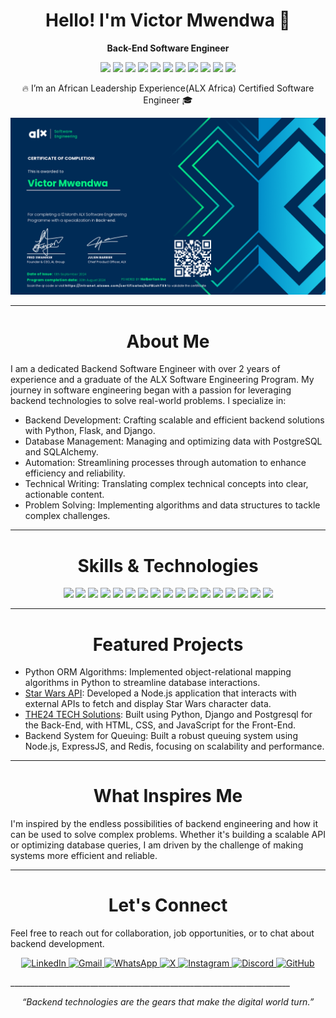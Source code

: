 
<h1 align="center">Hello! I'm Victor Mwendwa 👋</h1>

<p align="center">
    <strong>Back-End Software Engineer</strong>
</p>

<p align="center">
    <img src="https://img.shields.io/badge/-Python-3776AB?logo=python&logoColor=FFD343&style=flat-square"/>
    <img src="https://img.shields.io/badge/-Django-092E20?logo=django&logoColor=white&style=flat-square"/>
    <img src="https://img.shields.io/badge/-Flask-000000?logo=flask&logoColor=white&style=flat-square"/>
    <img src="https://img.shields.io/badge/-PostgreSQL-336791?logo=postgresql&logoColor=white&style=flat-square"/>
    <img src="https://img.shields.io/badge/-JavaScript-F7DF1E?logo=javascript&logoColor=black&style=flat-square"/>
    <img src="https://img.shields.io/badge/-Node.js-339933?logo=nodedotjs&logoColor=white&style=flat-square"/>
    <img src="https://img.shields.io/badge/-MongoDB-47A248?logo=mongodb&logoColor=white&style=flat-square"/>
    <img src="https://img.shields.io/badge/-C-00599C?logo=c&logoColor=white&style=flat-square"/>
    <img src="https://img.shields.io/badge/-Docker-2496ED?logo=docker&logoColor=white&style=flat-square"/>
    <img src="https://img.shields.io/badge/-AWS-232F3E?logo=amazonaws&logoColor=white&style=flat-square"/>
    <img src="https://img.shields.io/badge/-GitHub-181717?logo=github&logoColor=white&style=flat-square"/>
</p>

<p align="center">
    🔥 I’m an African Leadership Experience(ALX Africa) Certified Software Engineer 🎓
</p>  
<img src="https://github.com/Victorxxiv/Victor-Mwendwa/raw/main/My_Certificates/Certificate-victor-mwendwa.png" alt="ALX SE Certificate" width="800" height="auto"/>

______________________________________________________________________

<div align="center">
    <h1>About Me</h1>
</div>

I am a dedicated Backend Software Engineer with over 2 years of experience and a graduate of the ALX Software Engineering Program. My journey in software engineering began with a passion for leveraging backend technologies to solve real-world problems. I specialize in:

- Backend Development: Crafting scalable and efficient backend solutions with Python, Flask, and Django.
- Database Management: Managing and optimizing data with PostgreSQL and SQLAlchemy.
- Automation: Streamlining processes through automation to enhance efficiency and reliability.
- Technical Writing: Translating complex technical concepts into clear, actionable content.
- Problem Solving: Implementing algorithms and data structures to tackle complex challenges.

______________________________________________________________________

<div align="center">
    <h1>Skills & Technologies</h1>
    <!-- Skills and Technologies content -->
</div>

<p align="center">
    <img src="https://img.shields.io/badge/-Python-3776AB?logo=python&logoColor=FFD343&style=flat-square"/>
    <img src="https://img.shields.io/badge/-JavaScript-F7DF1E?logo=javascript&logoColor=black&style=flat-square"/>
    <img src="https://img.shields.io/badge/-Flask-000000?logo=flask&logoColor=white&style=flat-square"/>
    <img src="https://img.shields.io/badge/-Django-092E20?logo=django&logoColor=white&style=flat-square"/>
    <img src="https://img.shields.io/badge/-Node.js-339933?logo=nodedotjs&logoColor=white&style=flat-square"/>
    <img src="https://img.shields.io/badge/-PostgreSQL-336791?logo=postgresql&logoColor=white&style=flat-square"/>
    <img src="https://img.shields.io/badge/-SQLAlchemy-CA1F00?logo=sqlalchemy&logoColor=white&style=flat-square"/>
    <img src="https://img.shields.io/badge/-MongoDB-47A248?logo=mongodb&logoColor=white&style=flat-square"/>
    <img src="https://img.shields.io/badge/-Git-181717?logo=git&logoColor=white&style=flat-square"/>
    <img src="https://img.shields.io/badge/-GitHub-181717?logo=github&logoColor=white&style=flat-square"/>
    <img src="https://img.shields.io/badge/-Redis-DC382D?logo=redis&logoColor=white&style=flat-square"/>
    <img src="https://img.shields.io/badge/-REST%20APIs-0088CC?logo=api&logoColor=white&style=flat-square"/>
    <img src="https://img.shields.io/badge/-Docker-2496ED?logo=docker&logoColor=white&style=flat-square"/>
    <img src="https://img.shields.io/badge/-AWS-232F3E?logo=amazonaws&logoColor=white&style=flat-square"/>
    <img src="https://img.shields.io/badge/-HTML5-E34F26?logo=html5&logoColor=white&style=flat-square"/>
    <img src="https://img.shields.io/badge/-CSS3-1572B6?logo=css3&logoColor=white&style=flat-square"/>
    <img src="https://img.shields.io/badge/-C-00599C?logo=c&logoColor=white&style=flat-square"/>
</p>

______________________________________________________________________

<div align="center">
    <h1>Featured Projects</h1>
    <!-- Featured Projects content -->
</div>

- Python ORM Algorithms: Implemented object-relational mapping algorithms in Python to streamline database interactions.
- [Star Wars API](https://github.com/Victorxxiv/alx-interview/tree/main/0x06-starwars_api): Developed a Node.js application that interacts with external APIs to fetch and display Star Wars character data.
- [THE24 TECH Solutions](https://github.com/Victorxxiv/THE24_Website): Built using Python, Django and Postgresql for the Back-End, with HTML, CSS, and JavaScript for the Front-End.
- Backend System for Queuing: Built a robust queuing system using Node.js, ExpressJS, and Redis, focusing on scalability and performance.

______________________________________________________________________

<div align="center">
    <h1>What Inspires Me</h1>
    <!-- What Inspires Me content -->
</div>

I'm inspired by the endless possibilities of backend engineering and how it can be used to solve complex problems. Whether it's building a scalable API or optimizing database queries, I am driven by the challenge of making systems more efficient and reliable.

______________________________________________________________________

<div align="center">
    <h1>Let's Connect</h1>
    <!-- Let's Connect content -->
</div>

Feel free to reach out for collaboration, job opportunities, or to chat about backend development.

<p align="center">
    <a href="https://www.linkedin.com/in/victor-mwendwa-283577202/" target="_blank">
        <img src="https://img.icons8.com/fluent/48/000000/linkedin-circled.png" alt="LinkedIn" style="width: 50px; height: 50px;"/>
    </a>
    <a href="mailto:victormwendwa804@gmail.com" target="_blank">
        <img src="https://img.icons8.com/fluent/48/000000/gmail.png" alt="Gmail" style="width: 50px; height: 50px;"/>
    </a>
    <a href="https://wa.me/254705512804" target="_blank">
        <img src="https://img.icons8.com/fluent/48/000000/whatsapp.png" alt="WhatsApp" style="width: 50px; height: 50px;"/>
    </a>
    <a href="https://x.com/Xxiv_Victor" target="_blank">
        <img src="https://img.icons8.com/ios-filled/50/000000/x.png" alt="X" style="width: 50px; height: 50px;"/>
    </a>
    <a href="https://www.instagram.com/xxiv_victor/" target="_blank">
        <img src="https://img.icons8.com/fluent/48/000000/instagram-new.png" alt="Instagram" style="width: 50px; height: 50px;"/>
    </a>
    <a href="https://discord.com/channels/@me" target="_blank">
        <img src="https://img.icons8.com/fluent/48/000000/discord-logo.png" alt="Discord" style="width: 50px; height: 50px;"/>
    </a>
    <a href="https://github.com/Victorxxiv" target="_blank">
        <img src="https://img.icons8.com/fluent/48/000000/github.png" alt="GitHub" style="width: 50px; height: 50px;"/>
    </a>
</p>
______________________________________________________________________

<p align="center">
    <em>“Backend technologies are the gears that make the digital world turn.”</em>
</p>
